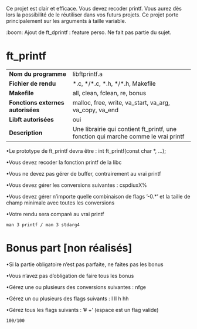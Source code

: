 <p>Ce projet est clair et efficace. Vous devez recoder printf. Vous aurez dès lors la possibilité de le réutiliser dans vos futurs projets. Ce projet porte principalement sur les arguments à taille variable.</p>

<p>:boom: Ajout de ft_dprintf : feature perso. Ne fait pas partie du sujet.</p>

# ft_printf

<table>
    <tr>
        <td><b>Nom du programme</b></td>
        <td>libftprintf.a</td>
    </tr>
    <tr>
        <td><b>Fichier de rendu</b></td>
        <td>*.c, */*.c, *.h, */*.h, Makefile</td>
    </tr>
    <tr>
        <td><b>Makefile</b></td>
        <td>all, clean, fclean, re, bonus</td>
    </tr>
    <tr>
        <td><b>Fonctions externes autorisées</b></td>
        <td>malloc, free, write, va_start, va_arg, va_copy, va_end</td>
    </tr>
    <tr>
        <td><b>Libft autorisées</b></td>
        <td>oui</td>
    </tr>
    <tr>
        <td><b>Description</b></td>
        <td>Une librairie qui contient ft_printf, une fonction qui marche comme le vrai printf</td>
    </tr>
</table>

•Le prototype de ft_printf devra être : int ft_printf(const char *, ...);

•Vous devez recoder la fonction printf de la libc

•Vous ne devez pas gérer de buffer, contrairement au vrai printf

•Vous devez gérer les conversions suivantes : cspdiuxX%

•Vous devez gérer n’importe quelle combinaison de flags ’-0.*’ et la taille de champ minimale avec toutes les conversions

•Votre rendu sera comparé au vrai printf 

```
man 3 printf / man 3 stdarg4
```
# Bonus part [non réalisés]

•Si la partie obligatoire n’est pas parfaite, ne faites pas les bonus

•Vous n’avez pas d’obligation de faire tous les bonus

•Gérez une ou plusieurs des conversions suivantes : nfge

•Gérez un ou plusieurs des flags suivants : l ll h hh

•Gérez tous les flags suivants : ’# +’ (espace est un flag valide)

```
100/100
```

